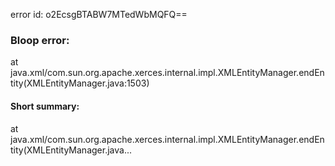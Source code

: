 error id: o2EcsgBTABW7MTedWbMQFQ==
### Bloop error:

at java.xml/com.sun.org.apache.xerces.internal.impl.XMLEntityManager.endEntity(XMLEntityManager.java:1503)
#### Short summary: 

at java.xml/com.sun.org.apache.xerces.internal.impl.XMLEntityManager.endEntity(XMLEntityManager.java...
